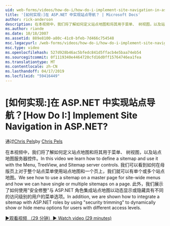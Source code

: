 ```yaml
---
uid: web-forms/videos/how-do-i/how-do-i-implement-site-navigation-in-aspnet
title: '[如何实现:]在 ASP.NET 中实现站点导航？ | Microsoft Docs'
author: rick-anderson
description: 在本视频中，我们将了解如何定义站点地图和将其用于菜单、 树视图，以及站点地图服务器控件。 我们将了解如何在母版页上使用 sitemap...
ms.author: riande
ms.date: 10/18/2007
ms.assetid: 889e8100-a80c-41c0-bfeb-7d466c754548
msc.legacyurl: /web-forms/videos/how-do-i/how-do-i-implement-site-navigation-in-aspnet
msc.type: video
ms.openlocfilehash: 527d928b46ac5bfedc841d5ffacb4e5baa74eb54
ms.sourcegitcommit: 0f1119340e4464720cfd16d0ff15764746ea1fea
ms.translationtype: MT
ms.contentlocale: zh-CN
ms.lasthandoff: 04/17/2019
ms.locfileid: "59416449"
---
```

# <a name="how-do-i-implement-site-navigation-in-aspnet"></a><span data-ttu-id="d0d03-105">[如何实现:]在 ASP.NET 中实现站点导航？</span><span class="sxs-lookup"><span data-stu-id="d0d03-105">[How Do I:] Implement Site Navigation in ASP.NET?</span></span>

<span data-ttu-id="d0d03-106">通过[Chris Pels](https://twitter.com/chrispels)</span><span class="sxs-lookup"><span data-stu-id="d0d03-106">by [Chris Pels](https://twitter.com/chrispels)</span></span>

<span data-ttu-id="d0d03-107">在本视频中，我们将了解如何定义站点地图和将其用于菜单、 树视图，以及站点地图服务器控件。</span><span class="sxs-lookup"><span data-stu-id="d0d03-107">In this video we learn how to define a sitemap and use it with the Menu, TreeView, and Sitemap server controls.</span></span> <span data-ttu-id="d0d03-108">我们可以看到如何在母版页上对于整个站点菜单使用站点地图和一个页上，我们就可以有单个或多个站点地图。</span><span class="sxs-lookup"><span data-stu-id="d0d03-108">We see how to use a sitemap on a master page for site-wide menus and how we can have single or multiple sitemaps on a page.</span></span> <span data-ttu-id="d0d03-109">此外，我们展示了如何使用"安全修整"与 ASP.NET 角色集成站点地图以动态显示或隐藏具有不同的访问级别的用户的菜单选项。</span><span class="sxs-lookup"><span data-stu-id="d0d03-109">In addition, we are shown how to integrate a sitemap with ASP.NET roles by using "security trimming" to dynamically show or hide menu options for users with different access levels.</span></span>

[<span data-ttu-id="d0d03-110">&#9654;观看视频 （29 分钟）</span><span class="sxs-lookup"><span data-stu-id="d0d03-110">&#9654; Watch video (29 minutes)</span></span>](https://channel9.msdn.com/Blogs/ASP-NET-Site-Videos/how-do-i-implement-site-navigation-in-aspnet)
